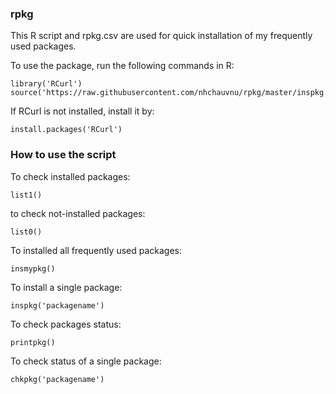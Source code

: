 ### rpkg
This R script and rpkg.csv are used for quick installation
of my frequently used packages.

To use the package, run the following commands in R:
```
library('RCurl')
source('https://raw.githubusercontent.com/nhchauvnu/rpkg/master/inspkg.r')
```
If RCurl is not installed, install it by:
```
install.packages('RCurl')

```
### How to use the script
To check installed packages:
```
list1()
```
to check not-installed packages:
```
list0()
```

To installed all frequently used packages:
```
insmypkg()
```
To install a single package:
```
inspkg('packagename')
```
To check packages status:
```
printpkg()
```
To check status of a single package:
```
chkpkg('packagename')
```
